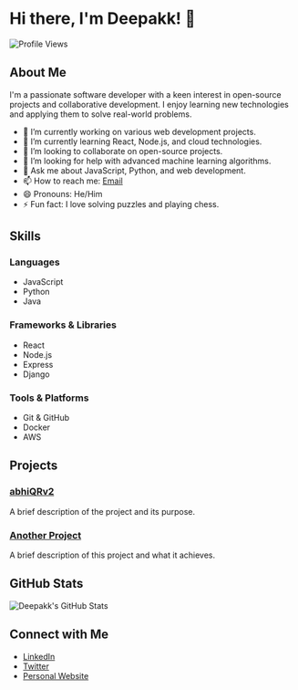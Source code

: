 # Hi there, I'm Deepakk! 👋

![Profile Views](https://komarev.com/ghpvc/?username=Deepakk-kumar1&color=blue)

## About Me

I'm a passionate software developer with a keen interest in open-source projects and collaborative development. I enjoy learning new technologies and applying them to solve real-world problems.

- 🔭 I’m currently working on various web development projects.
- 🌱 I’m currently learning React, Node.js, and cloud technologies.
- 👯 I’m looking to collaborate on open-source projects.
- 🤔 I’m looking for help with advanced machine learning algorithms.
- 💬 Ask me about JavaScript, Python, and web development.
- 📫 How to reach me: [Email](mailto:deepakk8373@gmail.com)
- 😄 Pronouns: He/Him
- ⚡ Fun fact: I love solving puzzles and playing chess.

## Skills

### Languages
- JavaScript
- Python
- Java

### Frameworks & Libraries
- React
- Node.js
- Express
- Django

### Tools & Platforms
- Git & GitHub
- Docker
- AWS

## Projects

### [abhiQRv2](https://github.com/Deepakk-kumar1/AbhiQRv2)
A brief description of the project and its purpose.

### [Another Project](https://github.com/Deepakk-kumar1/another-project)
A brief description of this project and what it achieves.

## GitHub Stats

![Deepakk's GitHub Stats](https://github-readme-stats.vercel.app/api?username=Deepakk-kumar1&show_icons=true&theme=radical)

## Connect with Me

- [LinkedIn](https://www.linkedin.com/in/deepakk-kumar1/)
- [Twitter](https://twitter.com/deepakk_kumar1)
- [Personal Website](https://deepakk-kumar1.github.io)
